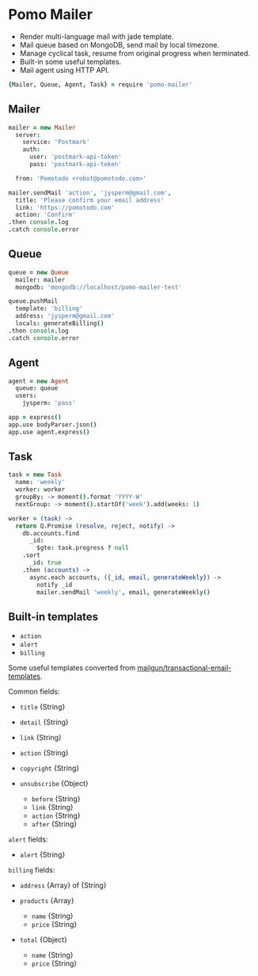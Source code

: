 # Pomo Mailer

* Render multi-language mail with jade template.
* Mail queue based on MongoDB, send mail by local timezone.
* Manage cyclical task, resume from original progress when terminated.
* Built-in some useful templates.
* Mail agent using HTTP API.

```coffee
{Mailer, Queue, Agent, Task} = require 'pomo-mailer'
```

## Mailer

```coffee
mailer = new Mailer
  server:
    service: 'Postmark'
    auth:
      user: 'postmark-api-token'
      pass: 'postmark-api-token'

  from: 'Pomotodo <robot@pomotodo.com>'

mailer.sendMail 'action', 'jysperm@gmail.com',
  title: 'Please confirm your email address'
  link: 'https://pomotodo.com'
  action: 'Confirm'
.then console.log
.catch console.error
```

## Queue

```coffee
queue = new Queue
  mailer: mailer
  mongodb: 'mongodb://localhost/pomo-mailer-test'

queue.pushMail
  template: 'billing'
  address: 'jysperm@gmail.com'
  locals: generateBilling()
.then console.log
.catch console.error
```

## Agent

```coffee
agent = new Agent
  queue: queue
  users:
    jysperm: 'pass'

app = express()
app.use bodyParser.json()
app.use agent.express()
```

## Task

```coffee
task = new Task
  name: 'weekly'
  worker: worker
  groupBy: -> moment().format 'YYYY-W'
  nextGroup: -> moment().startOf('week').add(weeks: 1)

worker = (task) ->
  return Q.Promise (resolve, reject, notify) ->
    db.accounts.find
      _id:
        $gte: task.progress ? null
    .sort
      _id: true
    .then (accounts) ->
      async.each accounts, ({_id, email, generateWeekly}) ->
        notify _id
        mailer.sendMail 'weekly', email, generateWeekly()
```

## Built-in templates

* `action`
* `alert`
* `billing`

Some useful templates converted from [mailgun/transactional-email-templates](https://github.com/mailgun/transactional-email-templates).

Common fields:

* `title` {String}
* `detail` {String}
* `link` {String}
* `action` {String}
* `copyright` {String}

* `unsubscribe` {Object}

  * `before` {String}
  * `link` {String}
  * `action` {String}
  * `after` {String}

`alert` fields:

* `alert` {String}

`billing` fields:

* `address` {Array} of {String}
* `products` {Array}

  * `name` {String}
  * `price` {String}

* `total` {Object}

  * `name` {String}
  * `price` {String}
